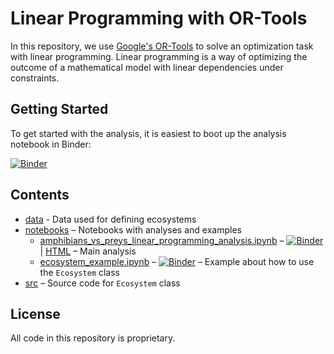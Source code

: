 # Linear Programming with OR-Tools

In this repository, we use [Google's OR-Tools](https://developers.google.com/optimization/) to solve an optimization 
task with linear programming. Linear programming is a way of optimizing the outcome of a mathematical model with linear
dependencies under constraints.

## Getting Started

To get started with the analysis, it is easiest to boot up the analysis notebook in Binder:

[![Binder](https://mybinder.org/badge_logo.svg)](https://mybinder.org/v2/gh/flrs/linear_programming_with_or_tools/HEAD?filepath=notebooks%2Famphibians_vs_preys_linear_programming_analysis.ipynb)

## Contents

- [data](./data) - Data used for defining ecosystems
- [notebooks](./notebooks) – Notebooks with analyses and examples
  - [amphibians_vs_preys_linear_programming_analysis.ipynb](./notebooks/amphibians_vs_preys_linear_programming_analysis.ipynb) – [![Binder](https://mybinder.org/badge_logo.svg)](https://mybinder.org/v2/gh/flrs/linear_programming_with_or_tools/HEAD?filepath=notebooks%2Famphibians_vs_preys_linear_programming_analysis.ipynb) | [HTML](https://flrs.github.io/linear_programming_with_or_tools/) – Main analysis
  - [ecosystem_example.ipynb](./notebooks/ecosystem_example.ipynb) – [![Binder](https://mybinder.org/badge_logo.svg)](https://mybinder.org/v2/gh/flrs/linear_programming_with_or_tools/HEAD?filepath=%2Fnotebooks%2Fecosystem_example.ipynb) – Example about how to use the `Ecosystem` class
- [src](./src) – Source code for `Ecosystem` class

## License

All code in this repository is proprietary.